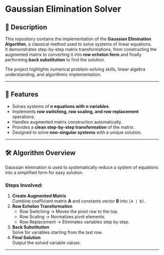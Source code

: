 # Gaussian Elimination Solver

## 📌 Description
This repository contains the implementation of the **Gaussian Elimination Algorithm**, a classical method used to solve systems of linear equations.  
It demonstrates step-by-step matrix transformations, from constructing the augmented matrix to converting it into **row echelon form** and finally performing **back substitution** to find the solution.

The project highlights numerical problem-solving skills, linear algebra understanding, and algorithmic implementation.

---

## 🧩 Features
- Solves systems of **n equations with n variables**.
- Implements **row switching, row scaling, and row replacement** operations.
- Handles augmented matrix construction automatically.
- Provides a **clean step-by-step transformation** of the matrix.
- Designed to solve **non-singular systems** with a unique solution.

---

## 🛠️ Algorithm Overview
Gaussian elimination is used to systematically reduce a system of equations into a simplified form for easy solution.

### **Steps Involved:**
1. **Create Augmented Matrix**  
   Combine coefficient matrix **A** and constants vector **B** into `[A | B]`.
2. **Row Echelon Transformation**  
   - Row Switching → Moves the pivot row to the top.
   - Row Scaling → Normalizes pivot elements.
   - Row Replacement → Eliminates variables step by step.
3. **Back Substitution**  
   Solve for variables starting from the last row.
4. **Final Solution**  
   Output the solved variable values.

---


